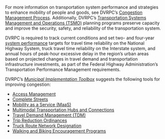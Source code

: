 For more information on transportation system performance and strategies to enhance mobility of people and goods, see DVRPC’s [Congestion Management Process](https://www.dvrpc.org/CongestionManagement/). Additionally, DVRPC’s [Transportation Systems Management and Operations (TSMO)](https://www.dvrpc.org/Transportation/TSMO/) planning programs preserve capacity and improve the security, safety, and reliability of the transportation system.

DVRPC is required to track current conditions and set two- and four-year [system performance](https://dvrpc.org/tpm/?indicator=systemperf) targets for travel time reliability on the National Highway System, truck travel time reliability on the Interstate system, and annual hours of peak-hour excessive delay in the region’s urban areas based on projected changes in travel demand and transportation infrastructure investments, as part of the Federal Highway Administration’s Transportation Performance Management requirements.  

DVRPC’s _[Municipal Implementation Toolbox](https://www.dvrpc.org/Plan/MIT/)_ suggests the following tools for improving congestion:

* [Access Management](https://www.dvrpc.org/Plan/MIT/accessmanagement)
* [Complete Streets](https://www.dvrpc.org/Plan/MIT/completestreets)
* [Mobility as a Service (MaaS)](https://www.dvrpc.org/Plan/MIT/mobilityasaservicemaas) 
* [Multimodal Transportation Hubs and Connections](https://www.dvrpc.org/Plan/MIT/multimodaltransportationhubsandconnections) 
* [Travel Demand Management (TDM)](https://www.dvrpc.org/Plan/MIT/traveldemandmanagementtdm) 
* [Trip Reduction Ordinances](https://www.dvrpc.org/Plan/MIT/tripreductionordinances) 
* [Truck Route Network Designation](https://www.dvrpc.org/Plan/MIT/truckroutenetworkdesignation) 
* [Walking and Biking Encouragement Programs](https://www.dvrpc.org/Plan/MIT/walkingandbikingencouragementprograms)